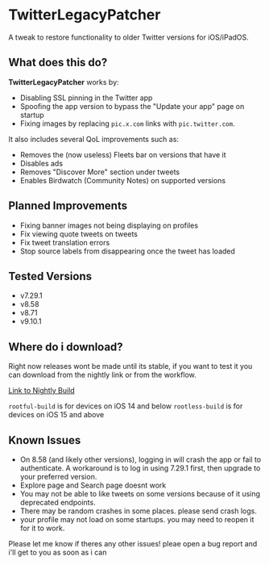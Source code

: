 # TwitterLegacyPatcher

A tweak to restore functionality to older Twitter versions for iOS/iPadOS.

## What does this do?

**TwitterLegacyPatcher** works by:
- Disabling SSL pinning in the Twitter app
- Spoofing the app version to bypass the "Update your app" page on startup
- Fixing images by replacing `pic.x.com` links with `pic.twitter.com`.

It also includes several QoL improvements such as:
- Removes the (now useless) Fleets bar on versions that have it
- Disables ads
- Removes "Discover More" section under tweets
- Enables Birdwatch (Community Notes) on supported versions

## Planned Improvements

- Fixing banner images not being displaying on profiles
- Fix viewing quote tweets on tweets
- Fix tweet translation errors
- Stop source labels from disappearing once the tweet has loaded

## Tested Versions

- v7.29.1
- v8.58
- v8.71
- v9.10.1

## Where do i download?
Right now releases wont be made until its stable, if you want to test it you can download from the nightly link or from the workflow.

[Link to Nightly Build](https://nightly.link/nyathea/TwitterLegacyPatcher/workflows/makefile/main)

`rootful-build` is for devices on iOS 14 and below
`rootless-build` is for devices on iOS 15 and above

## Known Issues

- On 8.58 (and likely other versions), logging in will crash the app or fail to authenticate. A workaround is to log in using 7.29.1 first, then upgrade to your preferred version.
- Explore page and Search page doesnt work
- You may not be able to like tweets on some versions because of it using deprecated endpoints.
- There may be random crashes in some places. please send crash logs.
- your profile may not load on some startups. you may need to reopen it for it to work.

Please let me know if theres any other issues! pleae open a bug report and i'll get to you as soon as i can
